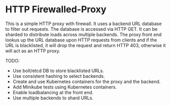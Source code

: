 # HTTP Firewalled-Proxy

This is a simple HTTP proxy with firewall.
It uses a backend URL database to filter out requests. 
The database is accessed via HTTP GET. It can be sharded to distribute loads across multiple backends.
The proxy front end lookus up the URL database upon HTTP requests from clients and if the URL is blacklisted,
it will drop the request and return HTTP 403, otherwise it will act as an HTTP proxy.


TODO: 

- Use bolt/etcd DB to store blacklisted URLs.
- Use consistent hashing to select backends.
- Create and use Kubernetes containers for the proxy and the backend.
- Add Minikube tests using Kubernetes containers.
- Enable loadbalancing at the front end.
- Use multiple backends to shard URLs.
 
